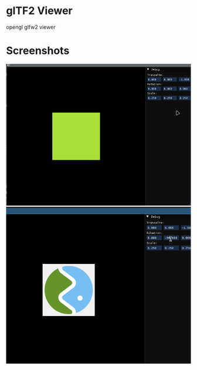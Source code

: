 # glTF2 Viewer
opengl glfw2 viewer


# Screenshots
![transformations and lighting](screenshots/transformation+lighting.gif)
<br/>
![textures](screenshots/textures.gif)